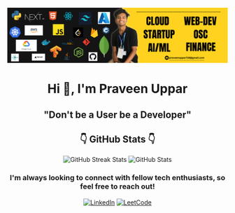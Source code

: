 ![Banner](https://github.com/PraveenUppar/PraveenUppar/blob/289c408318e8664d45c1fd3a6e626f3c5538e9c0/Personal%20LinkedIn%20Banner%203.png)

<h1 align="center">Hi 👋, I'm Praveen Uppar</h1>
<h2 align="center">"Don't be a User be a Developer"</h2>

<h2 align="center">👇 GitHub Stats 👇 </h2>

<div align="center">
  <img src="https://github-readme-streak-stats.herokuapp.com/?user=PraveenUppar&theme=dark&hide_border=false" alt="GitHub Streak Stats" width="47%" />
  <img src="https://github-readme-stats.vercel.app/api?username=PraveenUppar&show_icons=true&count_private=true&hide_border=true" alt="GitHub Stats" width="45%" />
</div>

<h3 align="center">I'm always looking to connect with fellow tech enthusiasts, so feel free to reach out!</h3>

<p align="center">
<a href="https://www.linkedin.com/in/praveen-uppar-5b0565277/" target="_blank"><img align="center" src="https://raw.githubusercontent.com/rahuldkjain/github-profile-readme-generator/master/src/images/icons/Social/linked-in-alt.svg" alt="LinkedIn" height="30" width="40" /></a>
<a href="https://leetcode.com/u/praveenuppar718/" target="_blank"><img align="center" src="https://raw.githubusercontent.com/rahuldkjain/github-profile-readme-generator/master/src/images/icons/Social/leet-code.svg" alt="LeetCode" height="30" width="40" /></a>
</p>

